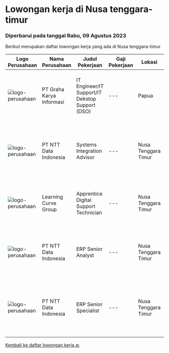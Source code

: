 
  # Lowongan kerja di Nusa tenggara-timur

  ### Diperbarui pada tanggal Rabu, 09 Agustus 2023

  Berikut merupakan daftar lowongan kerja yang ada di Nusa tenggara-timur

  |Logo Perusahaan | Nama Perusahaan | Judul Pekerjaan | Gaji Pekerjaan | Lokasi | Deskripsi | Tanggal diunggah | Pranala |
  | -------------- | --------------- | --------------- | --------- | --------- | -------------- | ------- | ----------- |
  |![logo-perusahaan](https://image-service-cdn.seek.com.au/c318dd0b699c6160d2411e7473745c289633be44/ee4dce1061f3f616224767ad58cb2fc751b8d2dc)|PT Graha Karya Informasi|IT Engineer/IT Support/IT Dekstop Support (DSO)|---|Papua|Requirements:1. Minimum 6 Months as an IT Support (Fresh Graduate are welcome to apply)2. Bachelor's Degree in Computer/ IT or equivalent3. Have...|Rabu, 02 Agustus 2023|https://www.jobstreet.co.id/id/job/it-engineer-it-support-it-dekstop-support-dso-4425201?token=0~bb868be1-a62e-4f68-ac61-1e6839e1f134&sectionRank=1&jobId=jobstreet-id-job-4425201|
|![logo-perusahaan](https://image-service-cdn.seek.com.au/5c07f6241f19f0664e51c3542e05aead1ea7cc15/ee4dce1061f3f616224767ad58cb2fc751b8d2dc)|PT NTT Data Indonesia|Systems Integration Advisor|---|Nusa Tenggara Timur|Apply nowDate: Aug 7, 2023Location: Any NTT location, KA, INCompany: NTT DATA ServicesDevOps – Resource requirements DevOps Engineer with 3+ years of...|Minggu, 06 Agustus 2023|https://www.jobstreet.co.id/id/job/systems-integration-advisor-1036610285?token=0~bb868be1-a62e-4f68-ac61-1e6839e1f134&sectionRank=2&jobId=jobstreet-id-job-1036610285|
|![logo-perusahaan](https://i.ibb.co/sqvTCh9/112815900-stock-vector-no-image-available-icon-flat-vector.webp)|Learning Curve Group|Apprentice Digital Support Technician|---|Nusa Tenggara Timur|As part of this role, the successful applicant will be required to undertake the Digital Support Technician level 3 apprenticeship and will be paid...|Jumat, 04 Agustus 2023|https://www.jobstreet.co.id/id/job/apprentice-digital-support-technician-1036599229?token=0~bb868be1-a62e-4f68-ac61-1e6839e1f134&sectionRank=3&jobId=jobstreet-id-job-1036599229|
|![logo-perusahaan](https://image-service-cdn.seek.com.au/5c07f6241f19f0664e51c3542e05aead1ea7cc15/ee4dce1061f3f616224767ad58cb2fc751b8d2dc)|PT NTT Data Indonesia|ERP Senior Analyst|---|Nusa Tenggara Timur|Apply nowDate: Jul 28, 2023Location: Any NTT location, KA, IN*************** { display: inline; }Company: NTT DATA ServicesBW/B4H DeveloperExperience...|Jumat, 28 Juli 2023|https://www.jobstreet.co.id/id/job/erp-senior-analyst-1036537694?token=0~bb868be1-a62e-4f68-ac61-1e6839e1f134&sectionRank=4&jobId=jobstreet-id-job-1036537694|
|![logo-perusahaan](https://image-service-cdn.seek.com.au/5c07f6241f19f0664e51c3542e05aead1ea7cc15/ee4dce1061f3f616224767ad58cb2fc751b8d2dc)|PT NTT Data Indonesia|ERP Senior Specialist|---|Nusa Tenggara Timur|Apply nowDate: Jul 13, 2023Location: Any NTT location, KA, IN*************** { display: inline; }Company: NTT DATA ServicesReq ID: 242415 NTT DATA...|Rabu, 12 Juli 2023|https://www.jobstreet.co.id/id/job/erp-senior-specialist-1036400052?token=0~bb868be1-a62e-4f68-ac61-1e6839e1f134&sectionRank=5&jobId=jobstreet-id-job-1036400052|


  [Kembali ke daftar lowongan kerja 🔙](../README.md#daftar-lowongan-kerja)
  